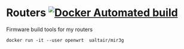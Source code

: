 # Routers [![Docker Automated build](https://img.shields.io/docker/automated/jrottenberg/ffmpeg.svg)](https://hub.docker.com/r/ualtair/routers/)

Firmware build tools for my routers

`docker run -it --user openwrt  ualtair/mir3g`
